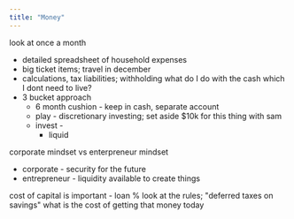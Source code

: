 ```yaml
---
title: "Money"
---
```



look at once a month
- detailed spreadsheet of household expenses
- big ticket items; travel in december
- calculations, tax liabilities; withholding
what do I do with the cash which I dont need to live?
- 3 bucket approach
    - 6 month cushion - keep in cash, separate account
    - play - discretionary investing; set aside $10k for this thing with sam
    - invest - 
        - liquid


corporate mindset vs enterpreneur mindset
- corporate - security for the future
- entrepreneur - liquidity available to create things


cost of capital is important - loan %
look at the rules; "deferred taxes on savings"
what is the cost of getting that money today


